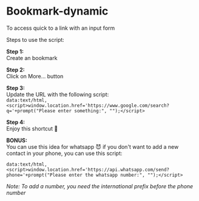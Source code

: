 # Bookmark-dynamic
To access quick to a link with an input form 

Steps to use the script:

**Step 1:** \
Create an bookmark

**Step 2:**\
Click on More... button

**Step 3:**\
Update the URL with the following script:\
```data:text/html,<script>window.location.href='https://www.google.com/search?q='+prompt("Please enter something:", "");</script>```

**Step 4:**\
Enjoy this shortcut 🤘

**BONUS:**\
You can use this idea for whatsapp 😈 if you don't want to add a new contact in your phone, you can use this script:

```data:text/html,<script>window.location.href='https://api.whatsapp.com/send?phone='+prompt("Please enter the whatsapp number:", "");</script>```

*Note: To add a number, you need the international prefix before the phone number*
